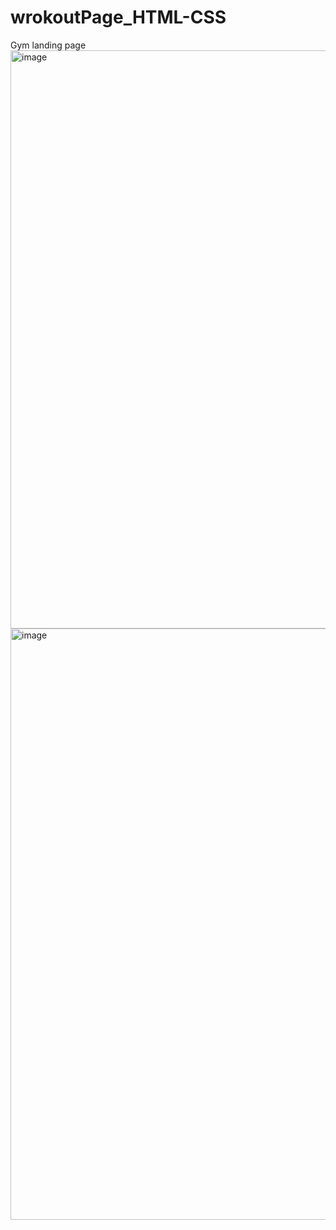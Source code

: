 # wrokoutPage_HTML-CSS
Gym landing page
<img width="925" alt="image" src="https://github.com/sumeeh/wrokoutPage_HTML-CSS/assets/104570316/4e2e4eae-b5e7-4503-a0d9-d654d24e0e20">
<img width="946" alt="image" src="https://github.com/sumeeh/wrokoutPage_HTML-CSS/assets/104570316/23c972f0-8ba2-45cd-af34-6368233f5a97">
